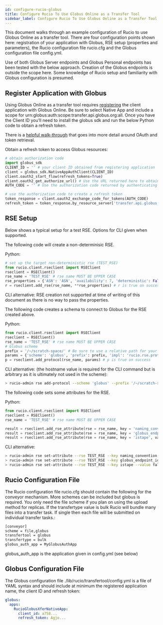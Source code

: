 ```yaml
---
id: configure-rucio-globus
title: Configure Rucio To Use Globus Online as a Transfer Tool
sidebar_label: Configure Rucio To Use Globus Online as a Transfer Tool
---
```


This document walks through an example configuration of Rucio to use Globus Online as a transfer tool. There are four configuration points shown here: registration of your application with Globus, RSE setup (properties and parameters), the Rucio configuration file rucio.cfg and the Globus configuration file config.yml.

Use of both Globus Server endpoints and Globus Personal endpoints has been tested with the below approach. Creation of the Globus endpoints is outside the scope here. Some knowledge of Rucio setup and familiarity with Globus configuration is presumed.

## Register Application with Globus

Using Globus Online as a transfer tool requires [registering](https://developers.globus.org) the client application with Globus Online. Be sure to select Native App and include a scope for urn:globus:auth:scope:transfer.api.globus.org:all. Once you have the Client ID you’ll need to install the globus sdk and run the below Python code to obtain a refresh token.

There is a [helpful walk-through](https://globus-sdk-python.readthedocs.io/en/stable/tutorial/) that goes into more detail around OAuth and token retrieval.

Obtain a refresh token to access Globus resources:

```py
# obtain authorization code
import globus_sdk
CLIENT_ID = '' # your client ID obtained from registering application
client = globus_sdk.NativeAppAuthClient(CLIENT_ID)
client.oauth2_start_flow(refresh_tokens=True)
client.oauth2_get_authorize_url() # Use the URL returned here to obtain an authorization code
AUTH_CODE = '' # Use the authorization code returned by authenticating to Globus Online

# use the authorization code to create a refresh token
token_response = client.oauth2_exchange_code_for_tokens(AUTH_CODE)
refresh_token = token_response.by_resource_server['transfer.api.globus.org']['refresh_token']
```

## RSE Setup

Below shows a typical setup for a test RSE. Options for CLI given when supported.

The following code will create a non-determinisic RSE.

Python:

```py
# set up the target non-deterministic rse (TEST_RSE)
from rucio.client.rseclient import RSEClient
rseclient = RSEClient()
rse_name = 'TEST_RSE' # rse name MUST BE UPPER CASE
rse_properties = {'ASN': 'ASN', 'availability': 7, 'deterministic': False, 'volatile': False, 'city': 'Upton', 'region_code': 'DE', 'country_name': 'US', 'continent': 'NA', 'time_zone': 'America/New_York', 'ISP': None, 'staging_area': False, 'rse_type': 'DISK', 'longitude': 40.868352, 'latitude': -72.878871}
r = rseclient.add_rse(rse_name, **rse_properties) # r is true on success
```

CLI alternative: RSE creation not supported at time of writing of this document as there is no way to pass the properties.

The following code creates a schema to connect to Globus for the RSE created above.

Python:

```py
from rucio.client.rseclient import RSEClient
rseclient = RSEClient()
rse_name = 'TEST_RSE' # rse name MUST BE UPPER CASE
# Globus scheme
prefix = '/~/scratch-space/' # Be sure to use a relative path for your endpoint
params = {'scheme': 'globus', 'prefix': prefix, 'impl': 'rucio.rse.protocols.globus.GlobusRSEProtocol', 'third_party_copy': 1, 'domains': {"lan": {"read": 1,"write": 1,"delete": 1},"wan": {"read": 1,"write": 1,"delete": 1}}}
p = rseclient.add_protocol(rse_name, params) # p is true on success
```

CLI alternative: (the hostname value is required for the CLI command but is arbitrary as it is ultimately not used in the scheme):

```bash
> rucio-admin rse add-protocol --scheme 'globus' --prefix '/~/scratch-space' --impl 'rucio.rse.protocols.globus.GlobusRSEProtocol' --domain-json '{"wan": {"read": 1, "write": 1, "third_party_copy": 1, "delete": 1}, "lan": {"read": 1, "write": 1, "third_party_copy": 1, "delete": 1}}' --hostname 'globus_online' TEST_RSE
```

The following code sets some attributes for the RSE.

Python:

```py
from rucio.client.rseclient import RSEClient
rseclient = RSEClient()
rse_name = 'TEST_RSE' # rse name MUST BE UPPER CASE

result = rseclient.add_rse_attribute(rse = rse_name, key = 'naming_convention', value = 'bnl') # This is the value for relative SURL
result = rseclient.add_rse_attribute(rse = rse_name, key = 'globus_endpoint_id', value = 'd6ae63d8-503f-11e9-a620-0a54e005f849')
result = rseclient.add_rse_attribute(rse = rse_name, key = 'istape', value = False)
```

CLI alternative:

```bash
> rucio-admin rse set-attribute --rse TEST_RSE --key naming_convention --value bnl
> rucio-admin rse set-attribute --rse TEST_RSE --key globus_endpoint_id --value d6ae63d8-503f-11e9-a620-0a54e005f849
> rucio-admin rse set-attribute --rse TEST_RSE --key istape --value false
```

## Rucio Configuration File

The Rucio configuration file rucio.cfg should contain the following for the conveyor mechanism. More schemes can be included but globus is required. You only need the file scheme if you plan on using the upload method for replicas. If the transfertype value is bulk Rucio will bundle many files into a transfer task. If single then each file will be submitted on individual transfer tasks.:

```bash
[conveyor]
scheme = file,globus
transfertool = globus
transfertype = bulk
globus_auth_app = MyGlobusAuthApp
```

globus_auth_app is the application given in config.yml (see below)

## Globus Configuration File

The Globus configuration file ./lib/rucio/transfertool/config.yml is a file of YAML syntax and should include at minimum the registered application name, the client ID and refresh token:

```yml
globus:
  apps:
    RucioGlobusXferNativeApp:
      client_id: a758...
      refresh_token: Agjo...
```
